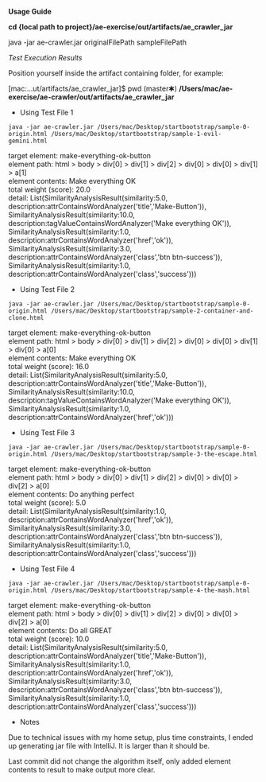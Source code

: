**Usage Guide**

**cd {local path to project}/ae-exercise/out/artifacts/ae_crawler_jar**

java -jar ae-crawler.jar originalFilePath sampleFilePath

_Test Execution Results_

Position yourself inside the artifact containing folder, for example:

[mac:...ut/artifacts/ae_crawler_jar]$ pwd                                                                         (master✱)
**/Users/mac/ae-exercise/ae-crawler/out/artifacts/ae_crawler_jar**

* Using Test File 1

`java -jar ae-crawler.jar /Users/mac/Desktop/startbootstrap/sample-0-origin.html /Users/mac/Desktop/startbootstrap/sample-1-evil-gemini.html`  
  
target element: make-everything-ok-button  
element path: html > body > div[0] > div[1] > div[2] > div[0] > div[0] > div[1] > a[1]  
element contents: Make everything OK  
total weight (score): 20.0  
detail: List(SimilarityAnalysisResult(similarity:5.0, description:attrContainsWordAnalyzer('title','Make-Button')), SimilarityAnalysisResult(similarity:10.0, description:tagValueContainsWordAnalyzer('Make everything OK')), SimilarityAnalysisResult(similarity:1.0, description:attrContainsWordAnalyzer('href','ok')), SimilarityAnalysisResult(similarity:3.0, description:attrContainsWordAnalyzer('class','btn btn-success')), SimilarityAnalysisResult(similarity:1.0, description:attrContainsWordAnalyzer('class','success')))  

* Using Test File 2

`java -jar ae-crawler.jar /Users/mac/Desktop/startbootstrap/sample-0-origin.html /Users/mac/Desktop/startbootstrap/sample-2-container-and-clone.html`

target element: make-everything-ok-button  
element path: html > body > div[0] > div[1] > div[2] > div[0] > div[0] > div[1] > div[0] > a[0]  
element contents: Make everything OK  
total weight (score): 16.0  
detail: List(SimilarityAnalysisResult(similarity:5.0, description:attrContainsWordAnalyzer('title','Make-Button')), SimilarityAnalysisResult(similarity:10.0, description:tagValueContainsWordAnalyzer('Make everything OK')), SimilarityAnalysisResult(similarity:1.0, description:attrContainsWordAnalyzer('href','ok')))  

* Using Test File 3

`java -jar ae-crawler.jar /Users/mac/Desktop/startbootstrap/sample-0-origin.html /Users/mac/Desktop/startbootstrap/sample-3-the-escape.html`

target element: make-everything-ok-button  
element path: html > body > div[0] > div[1] > div[2] > div[0] > div[0] > div[2] > a[0]  
element contents: Do anything perfect  
total weight (score): 5.0  
detail: List(SimilarityAnalysisResult(similarity:1.0, description:attrContainsWordAnalyzer('href','ok')), SimilarityAnalysisResult(similarity:3.0, description:attrContainsWordAnalyzer('class','btn btn-success')), SimilarityAnalysisResult(similarity:1.0, description:attrContainsWordAnalyzer('class','success')))  

* Using Test File 4

`java -jar ae-crawler.jar /Users/mac/Desktop/startbootstrap/sample-0-origin.html /Users/mac/Desktop/startbootstrap/sample-4-the-mash.html`

target element: make-everything-ok-button  
element path: html > body > div[0] > div[1] > div[2] > div[0] > div[0] > div[2] > a[0]  
element contents: Do all GREAT  
total weight (score): 10.0    
detail: List(SimilarityAnalysisResult(similarity:5.0, description:attrContainsWordAnalyzer('title','Make-Button')), SimilarityAnalysisResult(similarity:1.0, description:attrContainsWordAnalyzer('href','ok')), SimilarityAnalysisResult(similarity:3.0, description:attrContainsWordAnalyzer('class','btn btn-success')), SimilarityAnalysisResult(similarity:1.0, description:attrContainsWordAnalyzer('class','success')))  

* Notes

Due to technical issues with my home setup, plus time constraints, I ended up generating jar file with IntelliJ. It is
larger than it should be.

Last commit did not change the algorithm itself, only added element contents to result to make output more clear.





